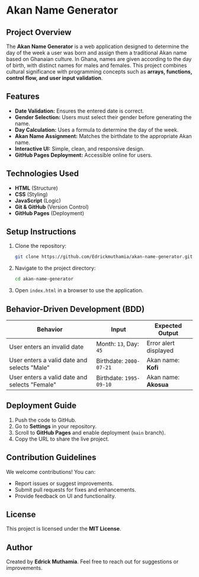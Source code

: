 
# Akan Name Generator

## Project Overview
The **Akan Name Generator** is a web application designed to determine the day of the week a user was born and assign them a traditional Akan name based on Ghanaian culture. In Ghana, names are given according to the day of birth, with distinct names for males and females. This project combines cultural significance with programming concepts such as **arrays, functions, control flow, and user input validation**.

## Features
- **Date Validation:** Ensures the entered date is correct.
- **Gender Selection:** Users must select their gender before generating the name.
- **Day Calculation:** Uses a formula to determine the day of the week.
- **Akan Name Assignment:** Matches the birthdate to the appropriate Akan name.
- **Interactive UI:** Simple, clean, and responsive design.
- **GitHub Pages Deployment:** Accessible online for users.

## Technologies Used
- **HTML** (Structure)
- **CSS** (Styling)
- **JavaScript** (Logic)
- **Git & GitHub** (Version Control)
- **GitHub Pages** (Deployment)

## Setup Instructions
1. Clone the repository:
   ```bash
   git clone https://github.com/Edrickmuthamia/akan-name-generator.git
   ```
2. Navigate to the project directory:
   ```bash
   cd akan-name-generator
   ```
3. Open `index.html` in a browser to use the application.

## Behavior-Driven Development (BDD)
| Behavior | Input | Expected Output |
|----------|-------|----------------|
| User enters an invalid date | Month: `13`, Day: `45` | Error alert displayed |
| User enters a valid date and selects "Male" | Birthdate: `2000-07-21` | Akan name: **Kofi** |
| User enters a valid date and selects "Female" | Birthdate: `1995-09-10` | Akan name: **Akosua** |

## Deployment Guide
1. Push the code to GitHub.
2. Go to **Settings** in your repository.
3. Scroll to **GitHub Pages** and enable deployment (`main` branch).
4. Copy the URL to share the live project.

## Contribution Guidelines
We welcome contributions! You can:
- Report issues or suggest improvements.
- Submit pull requests for fixes and enhancements.
- Provide feedback on UI and functionality.

## License
This project is licensed under the **MIT License**.

## Author
Created by **Edrick Muthamia**. Feel free to reach out for suggestions or improvements.
